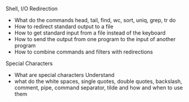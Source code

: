 Shell, I/O Redirection
- What do the commands head, tail, find, wc, sort, uniq, grep, tr do
- How to redirect standard output to a file
- How to get standard input from a file instead of the keyboard
- How to send the output from one program to the input of another program
- How to combine commands and filters with redirections

Special Characters
- What are special characters Understand
- what do the white spaces, single quotes, double quotes, backslash, comment, pipe, command separator, tilde and how and when to use them
